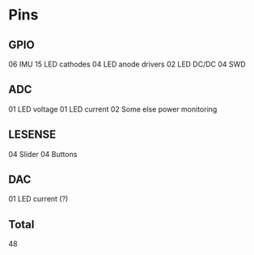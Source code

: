 Pins
====

GPIO
----
06 IMU
15 LED cathodes
04 LED anode drivers
02 LED DC/DC
04 SWD

ADC
---
01 LED voltage
01 LED current
02 Some else power monitoring

LESENSE
-------
04 Slider
04 Buttons

DAC
---
01 LED current (?)

Total
-----
48
